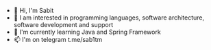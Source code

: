 - 👋 Hi, I'm Sabit
- 👀 I am interested in programming languages, software architecture, software development and support
- 🌱 I'm currently learning Java and Spring Framework
- 📫 I'm on telegram t.me/sab1tm
